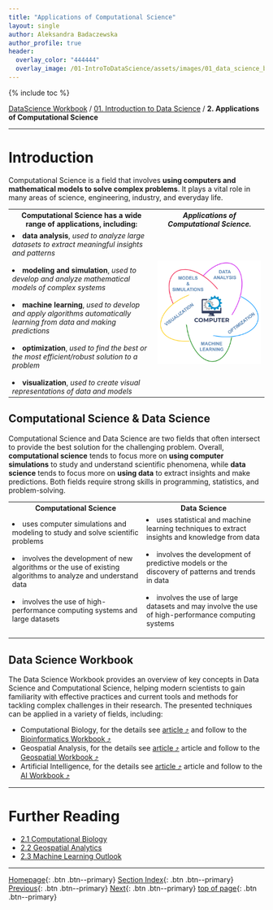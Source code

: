 ```yaml
---
title: "Applications of Computational Science"
layout: single
author: Aleksandra Badaczewska
author_profile: true
header:
  overlay_color: "444444"
  overlay_image: /01-IntroToDataScience/assets/images/01_data_science_banner.png
---
```


{% include toc %}

[DataScience Workbook](https://datascience.101workbook.org/) / [01. Introduction to Data Science](00-IntroToDataScience-LandingPage.md) / **2. Applications of Computational Science**

---


# Introduction

Computational Science is a field that involves **using computers and mathematical models to solve complex problems**. It plays a vital role in many areas of science, engineering, industry, and everyday life.


<table>
  <tr>
       <th>Computational Science has a wide range of applications, including:</th>
       <th><i>Applications of Computational Science.</i></th>
  </tr>
  <tr>
    <td>
        <li> <b>data analysis</b>, <i>used to analyze large datasets to extract meaningful insights and patterns</i> </li><br>
        <li> <b>modeling and simulation</b>, <i>used to develop and analyze mathematical models of complex systems</i> </li><br>
        <li> <b>machine learning</b>, <i>used to develop and apply algorithms automatically learning from data and making predictions</i> </li><br>
        <li> <b>optimization</b>, <i>used to find the best or the most efficient/robust solution to a problem</i> </li><br>
        <li> <b>visualization</b>, <i>used to create visual representations of data and models</i> </li>
    </td>
    <td>
        <img src="assets/images/computational_science.png" alt="Computational Science" width="500">
    </td>
  </tr>
</table>



## Computational Science & Data Science

Computational Science and Data Science are two fields that often intersect to provide the best solution for the challenging problem. Overall, **computational science** tends to focus more on **using computer simulations** to study and understand scientific phenomena, while **data science** tends to focus more on **using data** to extract insights and make predictions. Both fields require strong skills in programming, statistics, and problem-solving.

<table>
  <tr> <th>Computational Science</th> <th>Data Science</th> </tr>
  <tr>
    <td>
        <li> uses computer simulations and modeling to study and solve scientific problems </li><br>
        <li> involves the development of new algorithms or the use of existing algorithms to analyze and understand data </li><br>
        <li> involves the use of high-performance computing systems and large datasets </li><br>
    </td>
    <td>
        <li> uses statistical and machine learning techniques to extract insights and knowledge from data </li><br>
        <li> involves the development of predictive models or the discovery of patterns and trends in data </li><br>
        <li> involves the use of large datasets and may involve the use of high-performance computing systems </li><br>
    </td>
  </tr>
</table>


## Data Science Workbook

The Data Science Workbook provides an overview of key concepts in Data Science and Computational Science, helping modern scientists to gain familiarity with effective practices and current tools and methods for tackling complex challenges in their research. The presented techniques can be applied in a variety of fields, including:

* Computational Biology, for the details see <a href="https://datascience.101workbook.org/01-IntroToDataScience/02A-computational-biology" target="_blank">article  ⤴</a> and follow to the <a href="https://bioinformaticsworkbook.org/" target="_blank">Bioinformatics Workbook ⤴</a>
* Geospatial Analysis, for the details see <a href="https://datascience.101workbook.org/01-IntroToDataScience/02B-geospatial-analytics" target="_blank">article  ⤴</a> article and follow to the <a href="https://geospatial.101workbook.org" target="_blank">Geospatial Workbook ⤴</a>
* Artificial Intelligence, for the details see <a href="https://datascience.101workbook.org/01-IntroToDataScience/02C-machine-learning" target="_blank">article ⤴</a> article and follow to the <a href="http://ai.101workbook.org" target="_blank">AI Workbook  ⤴</a>





___
# Further Reading
* [2.1 Computational Biology](02A-computational-biology)
* [2.2 Geospatial Analytics](02B-geospatial-analytics)
* [2.3 Machine Learning Outlook](02C-machine-learning)

___

[Homepage](../index.md){: .btn  .btn--primary}
[Section Index](00-IntroToDataScience-LandingPage){: .btn  .btn--primary}
[Previous](01-data-science-principles){: .btn  .btn--primary}
[Next](02A-computational-biology){: .btn  .btn--primary}
[top of page](#introduction){: .btn  .btn--primary}
